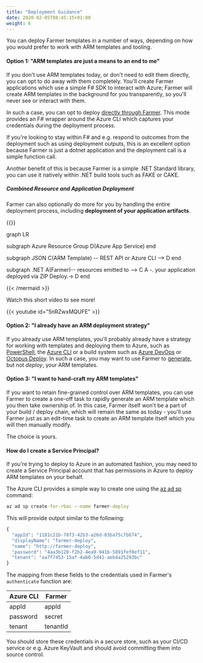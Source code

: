 ```yaml
---
title: "Deployment Guidance"
date: 2020-02-05T08:45:15+01:00
weight: 6
---
```


You can deploy Farmer templates in a number of ways, depending on how you would prefer to work with ARM templates and tooling.

#### Option 1: "ARM templates are just a means to an end to me"
If you don't use ARM templates today, or don't need to edit them directly, you can opt to do away with them completely. You'll create Farmer applications which use a simple F# SDK to interact with Azure; Farmer will create ARM templates in the background for you transparently, so you'll never see or interact with them.

In such a case, you can opt to deploy [directly through Farmer](../api-overview/template-generation/#integrated-deployment-to-azure). This mode provides an F# wrapper around the Azure CLI which captures your credentials during the deployment process.

If you're looking to stay within F# and e.g. respond to outcomes from the deployment such as using deployment outputs, this is an excellent option because Farmer is just a dotnet application and the deployment call is a simple function call.

Another benefit of this is because Farmer is a simple .NET Standard library, you can use it natively within .NET build tools such as FAKE or CAKE.

##### Combined Resource and Application Deployment
Farmer can also optionally do more for you by handling the entire deployment process, including **deployment of your application artifacts**.

{{<mermaid align="left">}}

graph LR

subgraph Azure Resource Group
D(Azure App Service)
end

subgraph JSON
C(ARM Template) -- REST API or Azure CLI --> D
end

subgraph .NET
A(Farmer)-- resources emitted to --> C
A -. your application deployed via ZIP Deploy.-> D
end

{{< /mermaid >}}

Watch this short video to see more!

{{< youtube id="5nRZwxMQUFE" >}}

#### Option 2: "I already have an ARM deployment strategy"
If you already use ARM templates, you'll probably already have a strategy for working with templates and deploying them to Azure, such as [PowerShell](https://docs.microsoft.com/en-us/azure/azure-resource-manager/templates/deploy-powershell), the [Azure CLI](https://docs.microsoft.com/en-us/azure/azure-resource-manager/templates/deploy-cli) or a build system such as [Azure DevOps](https://docs.microsoft.com/en-us/azure/devops/pipelines/tasks/deploy/azure-resource-group-deployment?view=azure-devops) or [Octopus Deploy](https://octopus.com/docs/deployment-examples/azure-deployments/resource-groups). In such a case, you may want to use Farmer to [generate](../api-overview/template-generation/#writing-to-a-file), but not *deploy*, your ARM templates.

#### Option 3: "I want to hand-craft my ARM templates"
If you want to retain fine-grained control over ARM templates, you can use Farmer to create a one-off task to rapidly generate an ARM template which you then take ownership of. In this case, Farmer itself won't be a part of your build / deploy chain, which will remain the same as today - you'll use Farmer just as an edit-time task to create an ARM template itself which you will then manually modify.

The choice is yours.

#### How do I create a Service Principal?
If you're trying to deploy to Azure in an automated fashion, you may need to create a Service Principal account that has permissions in Azure to deploy ARM templates on your behalf.

The Azure CLI provides a simple way to create one using the [az ad sp](https://docs.microsoft.com/en-us/cli/azure/ad/sp?view=azure-cli-latest#az-ad-sp-create-for-rbac) command:

```cmd
az ad sp create-for-rbac --name farmer-deploy
```

This will provide output similar to the following:

```cmd
{
  "appId": "1181c21b-78f3-42b3-a26d-03ba75c7b674",
  "displayName": "farmer-deploy",
  "name": "http://farmer-deploy",
  "password": "4aa3b120-f2b2-4ea9-941b-5891fef0ef11",
  "tenant": "aa7f7453-15af-4ab0-5d41-aeb4a25293bc"
}
```

The mapping from these fields to the credentials used in Farmer's `authenticate` function are:

| Azure CLI | Farmer |
|-|-|
| appId | appId |
| password | secret |
| tenant | tenantId |

You should store these credentials in a secure store, such as your CI/CD service or e.g. Azure KeyVault and should avoid committing them into source control.